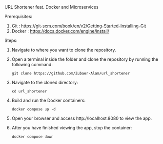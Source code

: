 URL Shortener feat. Docker and Microservices

Prerequisites:

   1. Git    : https://git-scm.com/book/en/v2/Getting-Started-Installing-Git
   2. Docker : https://docs.docker.com/engine/install/

Steps:

   1. Navigate to where you want to clone the repository.
   2. Open a terminal inside the folder and clone the repository by running the following command:
                
          git clone https://github.com/Zubaer-Alam/url_shortener
          
   3. Navigate to the cloned directory:
            
          cd url_shortener
          
   4. Build and run the Docker containers:
         
          docker compose up -d
          
   5. Open your browser and access http://localhost:8080 to view the app.
   6. After you have finished viewing the app, stop the container:

          docker compose down
          
   

